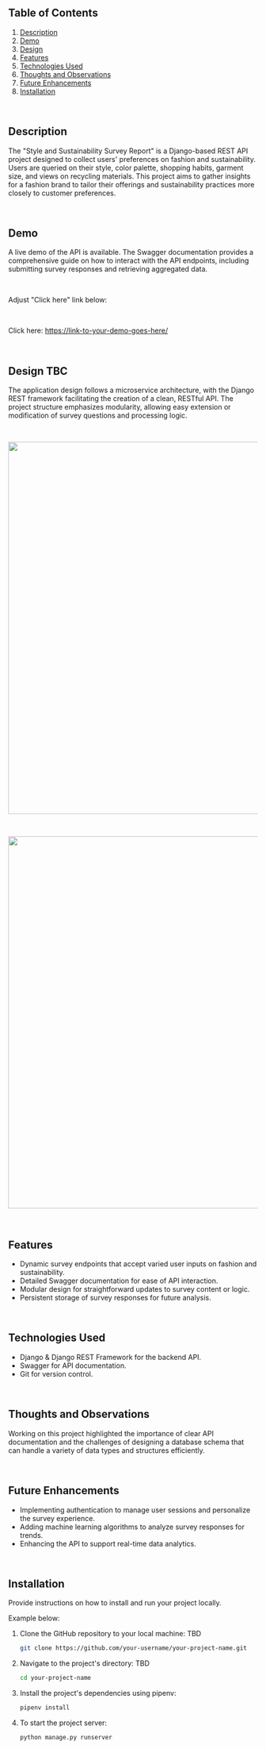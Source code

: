 ## Table of Contents

1. [Description](#description)
1. [Demo](#demo)
1. [Design](#design)
1. [Features](#features)
1. [Technologies Used](#technologies-used)
1. [Thoughts and Observations](#thoughts-and-observations)
1. [Future Enhancements](#future-enhancements)
1. [Installation](#installation)

<br>

## Description

The "Style and Sustainability Survey Report" is a Django-based REST API project
designed to collect users' preferences on fashion and sustainability. Users are
queried on their style, color palette, shopping habits, garment size, and views
on recycling materials. This project aims to gather insights for a
fashion brand to tailor their offerings and sustainability practices more
closely to customer preferences.

<br>

## Demo

A live demo of the API is available. The Swagger documentation provides a
comprehensive guide on how to interact with the API endpoints, including
submitting survey responses and retrieving aggregated data.

<br>

Adjust "Click here" link below:

<br>

Click
here: [https://link-to-your-demo-goes-here/](https://link-to-your-demo-goes-here/)

<br>

## Design TBC

The application design follows a microservice architecture, with the Django
REST framework facilitating the creation of a clean, RESTful API. The project
structure emphasizes modularity, allowing easy extension or modification of
survey questions and processing logic.

<br>

<p align="center">
  <img src="https://robertsgreibers.sfo3.cdn.digitaloceanspaces.com/mentoring/m6-readme-file-example-1.png" width="750px" />
</p>

<br>

<p align="center">
  <img src="https://robertsgreibers.sfo3.cdn.digitaloceanspaces.com/mentoring/m6-readme-file-example-2.png" width="750px" />
</p>

<br>

## Features

- Dynamic survey endpoints that accept varied user inputs on fashion and
  sustainability.
- Detailed Swagger documentation for ease of API interaction.
- Modular design for straightforward updates to survey content or logic.
- Persistent storage of survey responses for future analysis.

<br>

## Technologies Used

- Django & Django REST Framework for the backend API.
- Swagger for API documentation.
- Git for version control.

<br>

## Thoughts and Observations

Working on this project highlighted the importance of clear API documentation
and the challenges of designing a database schema that can handle a variety of
data types and structures efficiently.

<br>

## Future Enhancements

- Implementing authentication to manage user sessions and personalize the
  survey experience.
- Adding machine learning algorithms to analyze survey responses for trends.
- Enhancing the API to support real-time data analytics.

<br>

## Installation

Provide instructions on how to install and run your project locally.

Example below:

1. Clone the GitHub repository to your local machine: TBD

   ```bash
   git clone https://github.com/your-username/your-project-name.git
   ```

2. Navigate to the project's directory: TBD

   ```bash
   cd your-project-name
   ```

3. Install the project's dependencies using pipenv:

   ```bash
   pipenv install
   ```

4. To start the project server:

   ```bash
   python manage.py runserver
   ```

<br>
<br>